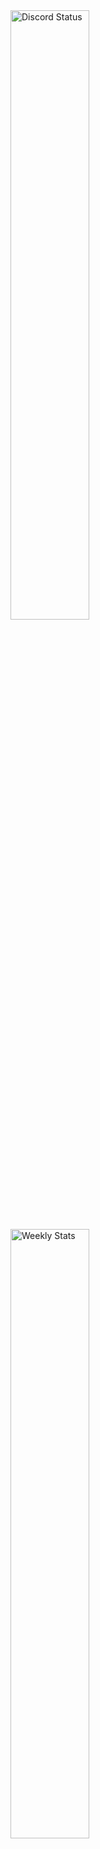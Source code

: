 <a href="https://discord.com/users/323266630107004929" target="_blank">
	<img width="50%" alt="Discord Status" src="https://lanyard.cnrad.dev/api/323266630107004929?borderRadius=5px">
</a>
<a href="https://wakatime.com/@Marviuz" target="_blank">
	<img width="50%" alt="Weekly Stats" src="https://github-readme-stats.vercel.app/api/wakatime?username=Marviuz&border_radius=5px&theme=dark&bg_color=1a1c1f&border_color=1a1c1f&icon_color=58a6ff&show_icons=true&disable_animations=true&custom_title=Weekly%20Stats">
</a>
